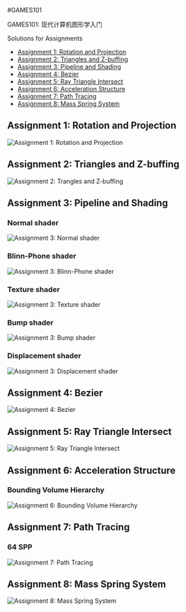 #GAMES101

GAMES101: 现代计算机图形学入门

Solutions for Assignments

- [Assignment 1: Rotation and Projection](/Assignment1/)
- [Assignment 2: Triangles and Z-buffing](/Assignment2/)
- [Assignment 3: Pipeline and Shading](/Assignment3/)
- [Assignment 4: Bezier](/Assignment4/)
- [Assignment 5: Ray Triangle Intersect](/Assignment5/)
- [Assignment 6: Acceleration Structure](/Assignment6/)
- [Assignment 7: Path Tracing](/Assignment7/)
- [Assignment 8: Mass Spring System](/assignment8/)

## Assignment 1: Rotation and Projection

![Assignment 1: Rotation and Projection](/Assignment1/images/output.png)

## Assignment 2: Triangles and Z-buffing

![Assignment 2: Trangles and Z-buffing](/Assignment2/images/output.png)

## Assignment 3: Pipeline and Shading

### Normal shader

![Assignment 3: Normal shader](/Assignment3/images/normal.png)

### Blinn-Phone shader

![Assignment 3: Blinn-Phone shader](/Assignment3/images/phone.png)

### Texture shader

![Assignment 3: Texture shader](/Assignment3/images/texture.png)

### Bump shader

![Assignment 3: Bump shader](/Assignment3/images/bump.png)

### Displacement shader

![Assignment 3: Displacement shader](/Assignment3/images/displacement.png)

## Assignment 4: Bezier

![Assignment 4: Bezier](/Assignment4/images/my_bezier_curve.png)

## Assignment 5: Ray Triangle Intersect

![Assignment 5: Ray Triangle Intersect](/Assignment5/images/binary8x.png)

## Assignment 6: Acceleration Structure

### Bounding Volume Hierarchy
![Assignment 6: Bounding Volume Hierarchy](/Assignment6/images/binary.png)

## Assignment 7: Path Tracing

### 64 SPP

![Assignment 7: Path Tracing](/Assignment7/images/binary.png)

## Assignment 8: Mass Spring System

![Assignment 8: Mass Spring System](/assignment8/images/rope.gif)